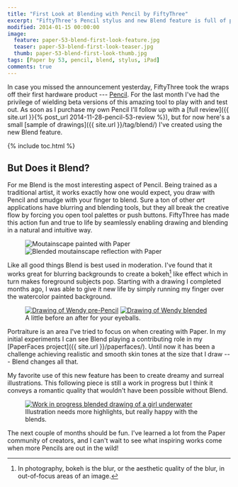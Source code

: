 ```yaml
---
title: "First Look at Blending with Pencil by FiftyThree"
excerpt: "FiftyThree's Pencil stylus and new Blend feature is full of promise. Here’s a taste of what is possible using them."
modified: 2014-01-15 00:00:00
image:
  feature: paper-53-blend-first-look-feature.jpg
  teaser: paper-53-blend-first-look-teaser.jpg
  thumb: paper-53-blend-first-look-thumb.jpg
tags: [Paper by 53, pencil, blend, stylus, iPad]
comments: true
---
```


In case you missed the announcement yesterday, FiftyThree took the wraps off their first hardware product --- [Pencil](http://fiftythree.com/pencil). For the last month I've had the privilege of wielding beta versions of this amazing tool to play with and test out. As soon as I purchase my own Pencil I'll follow up with a [full review]({{ site.url }}{% post_url 2014-11-28-pencil-53-review %}), but for now here's a small [sample of drawings]({{ site.url }}/tag/blend/) I've created using the new Blend feature.

{% include toc.html %}

## But Does it Blend?

For me Blend is the most interesting aspect of Pencil. Being trained as a traditional artist, it works exactly how one would expect, you draw with Pencil and smudge with your finger to blend. Sure a ton of other *art* applications have blurring and blending tools, but they all break the creative flow by forcing you open tool palettes or push buttons. FiftyThree has made this action fun and true to life by seamlessly enabling drawing and blending in a natural and intuitive way.

<figure class="half">
  <img src="{{ site.url }}/images/paper-53-blend-moutain.jpg" alt="Moutainscape painted with Paper">
  <img src="{{ site.url }}/images/paper-53-blend-moutain-reflection.jpg" alt="Blended moutainscape reflection with Paper">
</figure>

Like all good things Blend is best used in moderation. I've found that it works great for blurring backgrounds to create a bokeh[^bokeh] like effect which in turn makes foreground subjects pop. Starting with a drawing I completed months ago, I was able to give it new life by simply running my finger over the watercolor painted background.

[^bokeh]: In photography, bokeh is the blur, or the aesthetic quality of the blur, in out-of-focus areas of an image.

<figure class="half">
  <a href="{{ site.url }}/images/paper-53-wendy-forest-lg.jpg"><img src="{{ site.url }}/images/paper-53-wendy-forest.jpg" alt="Drawing of Wendy pre-Pencil"></a>
  <a href="{{ site.url }}/images/paper-53-wendy-forest-blend-lg.jpg"><img src="{{ site.url }}/images/paper-53-wendy-forest-blend.jpg" alt="Drawing of Wendy blended"></a>
  <figcaption>A little before an after for your eyeballs.</figcaption>
</figure>

Portraiture is an area I've tried to focus on when creating with Paper. In my initial experiments I can see Blend playing a contributing role in my [PaperFaces project]({{ site.url }}/paperfaces/). Until now it has been a challenge achieving realistic and smooth skin tones at the size that I draw --- Blend changes all that.

My favorite use of this new feature has been to create dreamy and surreal illustrations. This following piece is still a work in progress but I think it conveys a romantic quality that wouldn't have been possible without Blend.

<figure>
	<a href="{{ site.url }}/images/paper-53-girl-underwater-wip-lg.jpg"><img src="{{ site.url }}/images/paper-53-girl-underwater-wip.jpg" alt="Work in progress blended drawing of a girl underwater"></a>
	<figcaption>Illustration needs more highlights, but really happy with the blends.</figcaption>
</figure>

The next couple of months should be fun. I've learned a lot from the Paper community of creators, and I can't wait to see what inspiring works come when more Pencils are out in the wild!
